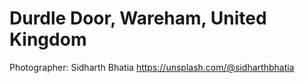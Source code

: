 # Durdle Door, Wareham, United Kingdom

Photographer: Sidharth Bhatia
https://unsplash.com/@sidharthbhatia